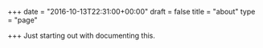 +++
date = "2016-10-13T22:31:00+00:00"
draft = false
title = "about"
type = "page"

+++
Just starting out with documenting this.